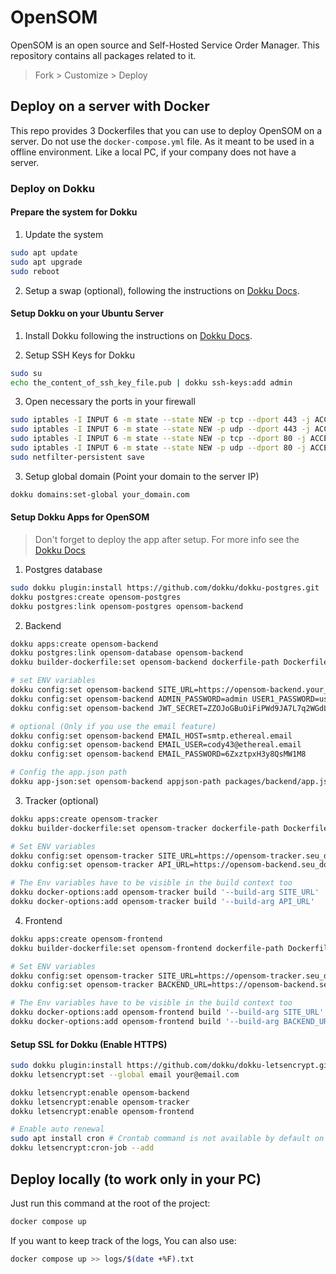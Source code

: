 # OpenSOM

OpenSOM is an open source and Self-Hosted Service Order Manager. This repository contains all packages related to it.

> Fork > Customize > Deploy

## Deploy on a server with Docker

This repo provides 3 Dockerfiles that you can use to deploy OpenSOM on a server. Do not use the `docker-compose.yml` file. As it meant to be used in a offline environment. Like a local PC, if your company does not have a server.

### Deploy on Dokku

#### Prepare the system for Dokku

1. Update the system

```sh
sudo apt update
sudo apt upgrade
sudo reboot
```

2. Setup a swap (optional), following the instructions on [Dokku Docs](https://dokku.com/docs/getting-started/advanced-installation/?h=swap#vms-with-less-than-1-gb-of-memory).

#### Setup Dokku on your Ubuntu Server

1. Install Dokku following the instructions on [Dokku Docs](https://dokku.com/docs/getting-started/installation/).

2. Setup SSH Keys for Dokku

```sh
sudo su
echo the_content_of_ssh_key_file.pub | dokku ssh-keys:add admin
```

3. Open necessary the ports in your firewall

```sh
sudo iptables -I INPUT 6 -m state --state NEW -p tcp --dport 443 -j ACCEPT
sudo iptables -I INPUT 6 -m state --state NEW -p udp --dport 443 -j ACCEPT
sudo iptables -I INPUT 6 -m state --state NEW -p tcp --dport 80 -j ACCEPT
sudo iptables -I INPUT 6 -m state --state NEW -p udp --dport 80 -j ACCEPT
sudo netfilter-persistent save
```

3. Setup global domain (Point your domain to the server IP)

```sh
dokku domains:set-global your_domain.com
```

#### Setup Dokku Apps for OpenSOM

> Don't forget to deploy the app after setup. For more info see the [Dokku Docs](https://dokku.com/docs/deployment/application-deployment/?h=#deploy-the-app)

1. Postgres database

```sh
sudo dokku plugin:install https://github.com/dokku/dokku-postgres.git
dokku postgres:create opensom-postgres
dokku postgres:link opensom-postgres opensom-backend
```

2. Backend

```sh
dokku apps:create opensom-backend
dokku postgres:link opensom-database opensom-backend
dokku builder-dockerfile:set opensom-backend dockerfile-path Dockerfile.backend

# set ENV variables
dokku config:set opensom-backend SITE_URL=https://opensom-backend.your_domain.com
dokku config:set opensom-backend ADMIN_PASSWORD=admin USER1_PASSWORD=user1 USER2_PASSWORD=user2
dokku config:set opensom-backend JWT_SECRET=ZZOJoGBuOiFiPWd9JA7L7q2WGdLBgF2RR4tX5PEbZWs

# optional (Only if you use the email feature)
dokku config:set opensom-backend EMAIL_HOST=smtp.ethereal.email
dokku config:set opensom-backend EMAIL_USER=cody43@ethereal.email
dokku config:set opensom-backend EMAIL_PASSWORD=6ZxztpxH3y8QsMW1M8

# Config the app.json path
dokku app-json:set opensom-backend appjson-path packages/backend/app.json
```

3. Tracker (optional)

```sh
dokku apps:create opensom-tracker
dokku builder-dockerfile:set opensom-tracker dockerfile-path Dockerfile.tracker

# Set ENV variables
dokku config:set opensom-tracker SITE_URL=https://opensom-tracker.seu_dominio.com
dokku config:set opensom-tracker API_URL=https://opensom-backend.seu_dominio.com/api/public/search

# The Env variables have to be visible in the build context too
dokku docker-options:add opensom-tracker build '--build-arg SITE_URL'
dokku docker-options:add opensom-tracker build '--build-arg API_URL'
```

4. Frontend

```sh
dokku apps:create opensom-frontend
dokku builder-dockerfile:set opensom-frontend dockerfile-path Dockerfile.frontend

# Set ENV variables
dokku config:set opensom-tracker SITE_URL=https://opensom-tracker.seu_dominio.com
dokku config:set opensom-tracker BACKEND_URL=https://opensom-backend.seu_dominio.com

# The Env variables have to be visible in the build context too
dokku docker-options:add opensom-frontend build '--build-arg SITE_URL'
dokku docker-options:add opensom-frontend build '--build-arg BACKEND_URL'
```

#### Setup SSL for Dokku (Enable HTTPS)

```sh
sudo dokku plugin:install https://github.com/dokku/dokku-letsencrypt.git
dokku letsencrypt:set --global email your@email.com

dokku letsencrypt:enable opensom-backend
dokku letsencrypt:enable opensom-tracker
dokku letsencrypt:enable opensom-frontend

# Enable auto renewal
sudo apt install cron # Crontab command is not available by default on Ubuntu server minimal
dokku letsencrypt:cron-job --add
```

## Deploy locally (to work only in your PC)

Just run this command at the root of the project:

```sh
docker compose up
```

If you want to keep track of the logs, You can also use:

```sh
docker compose up >> logs/$(date +%F).txt
```
